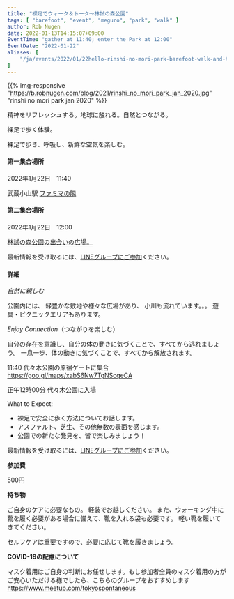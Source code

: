 ```yaml
---
title: "裸足でウォーク＆トーク～林試の森公園"
tags: [ "barefoot", "event", "meguro", "park", "walk" ]
author: Rob Nugen
date: 2022-01-13T14:15:07+09:00
EventTime: "gather at 11:40; enter the Park at 12:00"
EventDate: "2022-01-22"
aliases: [
    "/ja/events/2022/01/22hello-rinshi-no-mori-park-barefoot-walk-and-talk",
]
---
```


{{% img-responsive "https://b.robnugen.com/blog/2021/rinshi_no_mori_park_jan_2020.jpg" "rinshi no mori park jan 2020" %}}

精神をリフレッシュする。地球に触れる。自然とつながる。

裸足で歩く体験。

裸足で歩き、呼吸し、新鮮な空気を楽しむ。

#### 第一集合場所

2022年1月22日　11:40

武蔵小山駅 [ファミマの隣](https://goo.gl/maps/y3UrUcLu5heqNc8VA)

#### 第二集合場所

2022年1月22日　12:00

[林試の森公園の出会いの広場。](https://goo.gl/maps/RT2w4S4BvaHFreHM8)


最新情報を受け取るには、[LINEグループにご参加](/contact/)ください。

#### 詳細

*自然に親しむ*

公園内には、
緑豊かな敷地や様々な広場があり、
小川も流れています。。。
遊具・ピクニックエリアもあります。

*Enjoy Connection*（つながりを楽しむ）

自分の存在を意識し、自分の体の動きに気づくことで、すべてから逃れましょう。
一息一歩、体の動きに気づくことで、すべてから解放されます。

11:40 代々木公園の原宿ゲートに集合 https://goo.gl/maps/xabS6Nw7TgNScqeCA

正午12時00分 代々木公園に入場

What to Expect:

* 裸足で安全に歩く方法についてお話します。
* アスファルト、芝生、その他無数の表面を感じます。
* 公園での新たな発見を、皆で楽しみましょう！

最新情報を受け取るには、[LINEグループにご参加](/contact/)ください。

**参加費**

500円

**持ち物**

ご自身のケアに必要なもの。 軽装でお越しください。
また、ウォーキング中に靴を履く必要がある場合に備えて、靴を入れる袋も必要です。
軽い靴を履いてきてください。

セルフケアは重要ですので、必要に応じて靴を履きましょう。

**COVID-19の配慮について**

マスク着用はご自身の判断にお任せします。もし参加者全員のマスク着用の方がご安心いただける様でしたら、こちらのグループをおすすめします
https://www.meetup.com/tokyospontaneous
